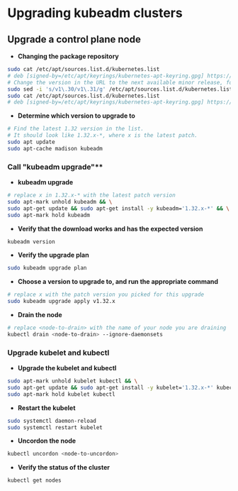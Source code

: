 # Upgrading kubeadm clusters
## Upgrade a control plane node
* **Changing the package repository**
```bash
sudo cat /etc/apt/sources.list.d/kubernetes.list
# deb [signed-by=/etc/apt/keyrings/kubernetes-apt-keyring.gpg] https://pkgs.k8s.io/core:/stable:/v1.31/deb/ /
# Change the version in the URL to the next available minor release, for example v1.32
sudo sed -i 's/v1\.30/v1\.31/g' /etc/apt/sources.list.d/kubernetes.list
sudo cat /etc/apt/sources.list.d/kubernetes.list
# deb [signed-by=/etc/apt/keyrings/kubernetes-apt-keyring.gpg] https://pkgs.k8s.io/core:/stable:/v1.32/deb/ /
```
* **Determine which version to upgrade to**
```bash
# Find the latest 1.32 version in the list.
# It should look like 1.32.x-*, where x is the latest patch.
sudo apt update
sudo apt-cache madison kubeadm
```
### Call "kubeadm upgrade"**
* **kubeadm upgrade**
```bash
# replace x in 1.32.x-* with the latest patch version
sudo apt-mark unhold kubeadm && \
sudo apt-get update && sudo apt-get install -y kubeadm='1.32.x-*' && \
sudo apt-mark hold kubeadm
```
  * **Verify that the download works and has the expected version**
  ```bash
  kubeadm version
  ```
* **Verify the upgrade plan**
```bash
sudo kubeadm upgrade plan
```
* **Choose a version to upgrade to, and run the appropriate command**
```bash
# replace x with the patch version you picked for this upgrade
sudo kubeadm upgrade apply v1.32.x
```
* **Drain the node**
```bash
# replace <node-to-drain> with the name of your node you are draining
kubectl drain <node-to-drain> --ignore-daemonsets
```
### Upgrade kubelet and kubectl

* **Upgrade the kubelet and kubectl**
```bash
sudo apt-mark unhold kubelet kubectl && \
sudo apt-get update && sudo apt-get install -y kubelet='1.32.x-*' kubectl='1.32.x-*' && \
sudo apt-mark hold kubelet kubectl
```
* **Restart the kubelet**
```bash
sudo systemctl daemon-reload
sudo systemctl restart kubelet
```
* **Uncordon the node**
```bash
kubectl uncordon <node-to-uncordon>
```
* **Verify the status of the cluster**
```bash
kubectl get nodes
```
